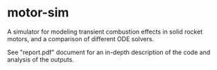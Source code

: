 # motor-sim

A simulator for modeling transient combustion effects in solid rocket motors, and a comparison of different ODE solvers.

See "report.pdf" document for an in-depth description of the code and analysis of the outputs.

